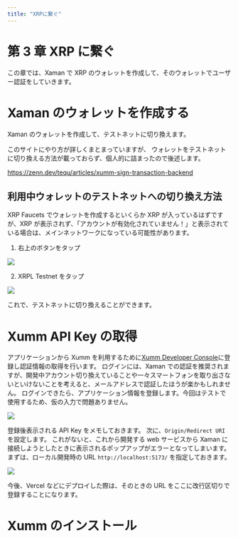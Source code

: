 ```yaml
---
title: "XRPに繋ぐ"
---
```


# 第 3 章 XRP に繋ぐ

この章では、Xaman で XRP のウォレットを作成して、そのウォレットでユーザー認証をしていきます。

# Xaman のウォレットを作成する

Xaman のウォレットを作成して、テストネットに切り換えます。

このサイトにやり方が詳しくまとまっていますが、
ウォレットをテストネットに切り換える方法が載っておらず、個人的に詰まったので後述します。

https://zenn.dev/tequ/articles/xumm-sign-transaction-backend

## 利用中ウォレットのテストネットへの切り換え方法

XRP Faucets でウォレットを作成するといくらか XRP が入っているはずですが、XRP が表示されず、「アカウントが有効化されていません！」と表示されている場合は、メインネットワークになっている可能性があります。

1. 右上のボタンをタップ

![](https://storage.googleapis.com/zenn-user-upload/d215da840622-20240616.jpg)

2. XRPL Testnet をタップ

![](https://storage.googleapis.com/zenn-user-upload/2c6ebda126ad-20240616.jpg)

これで、テストネットに切り換えることができます。

# Xumm API Key の取得

アプリケーションから Xumm を利用するために[Xumm Developer Console](https://apps.xumm.dev/)に登録し認証情報の取得を行います。
ログインには、Xaman での認証を推奨されますが、開発中アカウント切り換えていることや一々スマートフォンを取り出さないといけないことを考えると、メールアドレスで認証したほうが楽かもしれません。
ログインできたら、アプリケーション情報を登録します。今回はテストで使用するため、仮の入力で問題ありません。

![](https://storage.googleapis.com/zenn-user-upload/b6ad246ccb09-20240616.png)

登録後表示される API Key をメモしておきます。
次に、`Origin/Redirect URI`を設定します。
これがないと、これから開発する web サービスから Xaman に接続しようとしたときに表示されるポップアップがエラーとなってしまいます。
まずは、ローカル開発時の URL `http://localhost:5173/` を指定しておきます。

![](https://storage.googleapis.com/zenn-user-upload/3a0ec77e0cc8-20240616.png)

今後、Vercel などにデプロイした際は、そのときの URL をここに改行区切りで登録することになります。

# Xumm のインストール
